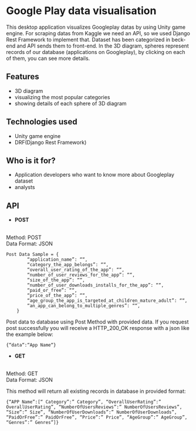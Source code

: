# Google Play data visualisation
This desktop application visualizes Googleplay datas by using Unity game engine. For scraping datas from Kaggle we need an API, ‌so we used Django Rest Framework to implement that. 
Dataset has been categorized in beck-end and API sends them to front-end.
In the 3D diagram, spheres represent records of our database (applications on Googleplay), by clicking on each of them, you can see more details.

## Features ##
 * 3D diagram
 * visualizing the most popular categories
 * showing details of each sphere of 3D diagram



## Technologies used ##
   * Unity game engine
   * DRF(Django Rest Framework)
    
## Who is it for? ##
  * Application developers who want to know more about Googleplay dataset
  * analysts
 
## API ## 

* <b>POST
</b>
<br>
Method: POST <br>
Data Format: JSON

```
Post Data Sample = {
        “application_name”: ““,
        “category_the_app_belongs”: ““,
        “overall_user_rating_of_the_app”: ““,
        “number_of_user_reviews_for_the_app”: ““,
        “size_of_the_app”: ““,
        “number_of_user_downloads_installs_for_the_app”: ““,
        “paid_or_free”: ““,
        “price_of_the_app”: ““,
        “age_group_the_app_is_targeted_at_children_mature_adult”: ““,
        “an_app_can_belong_to_multiple_genres”: ““,
    }
```
Post data to database using Post Method with provided data.
If you request post successfully you will receive a HTTP_200_OK response with a json like the example below:<br>

```
{“data“:“App Name“}
```
* <b>GET
</b>
<br>
Method: GET <br>
Data Format: JSON


This method will return all existing records in database in provided format:<br>

```
{“APP Name”:[“ Category”:” Category”, “OverallUserRating”:” OverallUserRating”, “NumberOfUsersReviews”:” NumberOfUsersReviews”, “Size”:” Size”, “NumberOfUserDownloads”:” NumberOfUserDownloads”, “PaidOrFree”:” PaidOrFree”, “Price”:” Price”, “AgeGroup”:” AgeGroup”, “Genres”:” Genres”]}
```

    



